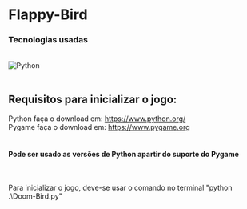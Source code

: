 # Flappy-Bird
### Tecnologias usadas

<div style="display: inline_block"></br>

<img align="center" alt="Python" src="https://img.shields.io/badge/Python-3776AB?style=for-the-badge&logo=python&logoColor=white">

</div></br>

## Requisitos para inicializar o jogo: 
Python faça o download em: https://www.python.org/  
Pygame faça o download em: https://www.pygame.org
</br></br>

#### Pode ser usado as versões de Python apartir do suporte do Pygame
</br>

Para inicializar o jogo, deve-se usar o comando no terminal "python .\Doom-Bird.py"
